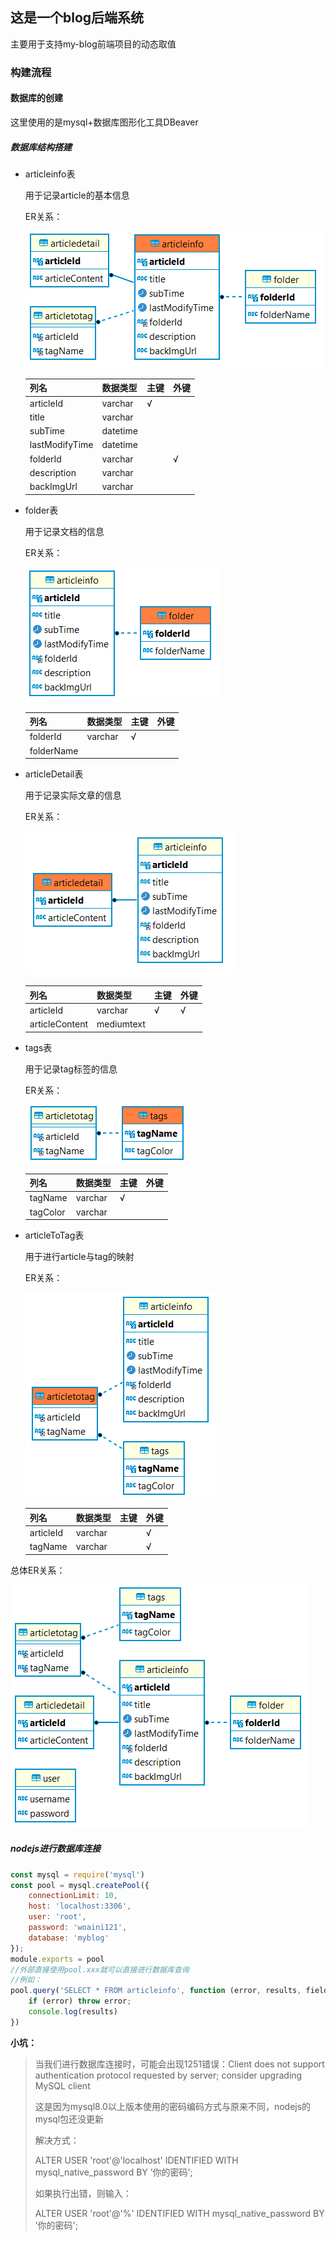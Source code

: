## 这是一个blog后端系统

主要用于支持my-blog前端项目的动态取值

### 构建流程

#### 数据库的创建

这里使用的是mysql+数据库图形化工具DBeaver

##### 数据库结构搭建

- articleinfo表

  用于记录article的基本信息

  ER关系：

  ![](.\images\Snipaste_2023-10-02_16-49-18.png)

  | 列名           | 数据类型 | 主键 | 外键 |
  | -------------- | -------- | ---- | ---- |
  | articleId      | varchar  | √    |      |
  | title          | varchar  |      |      |
  | subTime        | datetime |      |      |
  | lastModifyTime | datetime |      |      |
  | folderId       | varchar  |      | √    |
  | description    | varchar  |      |      |
  | backImgUrl     | varchar  |      |      |

- folder表

  用于记录文档的信息

  ER关系：

  ![](.\images\Snipaste_2023-10-02_16-47-49.png)

  | 列名       | 数据类型 | 主键 | 外键 |
  | ---------- | -------- | ---- | ---- |
  | folderId   | varchar  | √    |      |
  | folderName |          |      |      |

- articleDetail表

  用于记录实际文章的信息

  ER关系：

  ![](.\images\Snipaste_2023-10-02_16-48-43.png)

  | 列名           | 数据类型   | 主键 | 外键 |
  | -------------- | ---------- | ---- | ---- |
  | articleId      | varchar    | √    | √    |
  | articleContent | mediumtext |      |      |

- tags表

  用于记录tag标签的信息

  ER关系：

  ![](.\images\Snipaste_2023-10-02_16-51-00.png)

  | 列名     | 数据类型 | 主键 | 外键 |
  | -------- | -------- | ---- | ---- |
  | tagName  | varchar  | √    |      |
  | tagColor | varchar  |      |      |

- articleToTag表

  用于进行article与tag的映射

  ER关系：

  ![](.\images\Snipaste_2023-10-02_16-52-06.png)
  
  | 列名      | 数据类型 | 主键 | 外键 |
  | --------- | -------- | ---- | ---- |
  | articleId | varchar  |      | √    |
  | tagName   | varchar  |      | √    |

总体ER关系：

![](.\images\Snipaste_2023-10-02_16-53-16.png)

##### nodejs进行数据库连接

~~~javascript
const mysql = require('mysql')
const pool = mysql.createPool({
    connectionLimit: 10,
    host: 'localhost:3306',
    user: 'root',
    password: 'woaini121',
    database: 'myblog'
});
module.exports = pool
//外部直接使用pool.xxx就可以直接进行数据库查询
//例如：
pool.query('SELECT * FROM articleinfo', function (error, results, fields) {
    if (error) throw error;
    console.log(results)
})
~~~

**小坑：**

> 当我们进行数据库连接时，可能会出现1251错误：Client does not support authentication protocol requested by server; consider upgrading MySQL client
>
> 这是因为mysql8.0以上版本使用的密码编码方式与原来不同，nodejs的mysql包还没更新
>
> 解决方式：
>
> ALTER USER 'root'@'localhost' IDENTIFIED WITH mysql_native_password BY ’你的密码';
>
> 如果执行出错，则输入：
>
> ALTER USER 'root'@'%' IDENTIFIED WITH mysql_native_password BY ’你的密码';

